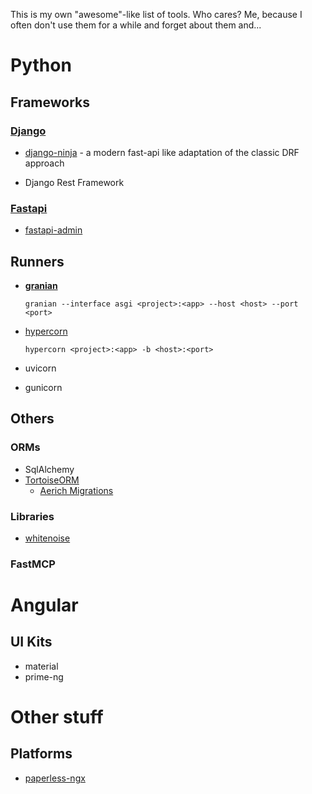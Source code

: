 This is my own "awesome"-like list of tools. Who cares? Me, because I often don't use them for a while and forget about them and...

# Python
## Frameworks
### [Django](https://www.djangoproject.com/)
* [django-ninja](https://django-ninja.dev/) - a modern fast-api like adaptation of the classic DRF approach

* Django Rest Framework

### [Fastapi](https://github.com/fastapi/fastapi)
* [fastapi-admin](https://fastapi-admin-docs.long2ice.io/)

## Runners
* **[granian](https://github.com/emmett-framework/granian)**
  
      granian --interface asgi <project>:<app> --host <host> --port <port>

* [hypercorn](https://hypercorn.readthedocs.io/en/latest/index.html)

      hypercorn <project>:<app> -b <host>:<port>

* uvicorn
* gunicorn

## Others
### ORMs
* SqlAlchemy
* [TortoiseORM](https://github.com/tortoise/tortoise-orm/)
  * [Aerich Migrations](https://github.com/tortoise/aerich)
### Libraries
* [whitenoise](https://whitenoise.readthedocs.io/en/stable/index.html)
### FastMCP

# Angular

## UI Kits
* material
* prime-ng

# Other stuff
## Platforms
* [paperless-ngx](https://docs.paperless-ngx.com/)
